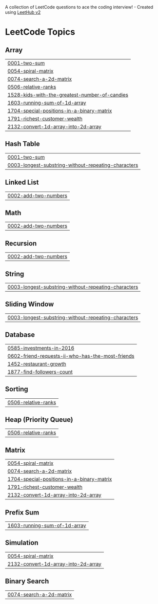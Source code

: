 A collection of LeetCode questions to ace the coding interview! - Created using [LeetHub v2](https://github.com/arunbhardwaj/LeetHub-2.0)
<!---LeetCode Topics Start-->
# LeetCode Topics
## Array
|  |
| ------- |
| [0001-two-sum](https://github.com/DineshlakshmananM/Leetcode/tree/master/0001-two-sum) |
| [0054-spiral-matrix](https://github.com/DineshlakshmananM/Leetcode/tree/master/0054-spiral-matrix) |
| [0074-search-a-2d-matrix](https://github.com/DineshlakshmananM/Leetcode/tree/master/0074-search-a-2d-matrix) |
| [0506-relative-ranks](https://github.com/DineshlakshmananM/Leetcode/tree/master/0506-relative-ranks) |
| [1528-kids-with-the-greatest-number-of-candies](https://github.com/DineshlakshmananM/Leetcode/tree/master/1528-kids-with-the-greatest-number-of-candies) |
| [1603-running-sum-of-1d-array](https://github.com/DineshlakshmananM/Leetcode/tree/master/1603-running-sum-of-1d-array) |
| [1704-special-positions-in-a-binary-matrix](https://github.com/DineshlakshmananM/Leetcode/tree/master/1704-special-positions-in-a-binary-matrix) |
| [1791-richest-customer-wealth](https://github.com/DineshlakshmananM/Leetcode/tree/master/1791-richest-customer-wealth) |
| [2132-convert-1d-array-into-2d-array](https://github.com/DineshlakshmananM/Leetcode/tree/master/2132-convert-1d-array-into-2d-array) |
## Hash Table
|  |
| ------- |
| [0001-two-sum](https://github.com/DineshlakshmananM/Leetcode/tree/master/0001-two-sum) |
| [0003-longest-substring-without-repeating-characters](https://github.com/DineshlakshmananM/Leetcode/tree/master/0003-longest-substring-without-repeating-characters) |
## Linked List
|  |
| ------- |
| [0002-add-two-numbers](https://github.com/DineshlakshmananM/Leetcode/tree/master/0002-add-two-numbers) |
## Math
|  |
| ------- |
| [0002-add-two-numbers](https://github.com/DineshlakshmananM/Leetcode/tree/master/0002-add-two-numbers) |
## Recursion
|  |
| ------- |
| [0002-add-two-numbers](https://github.com/DineshlakshmananM/Leetcode/tree/master/0002-add-two-numbers) |
## String
|  |
| ------- |
| [0003-longest-substring-without-repeating-characters](https://github.com/DineshlakshmananM/Leetcode/tree/master/0003-longest-substring-without-repeating-characters) |
## Sliding Window
|  |
| ------- |
| [0003-longest-substring-without-repeating-characters](https://github.com/DineshlakshmananM/Leetcode/tree/master/0003-longest-substring-without-repeating-characters) |
## Database
|  |
| ------- |
| [0585-investments-in-2016](https://github.com/DineshlakshmananM/Leetcode/tree/master/0585-investments-in-2016) |
| [0602-friend-requests-ii-who-has-the-most-friends](https://github.com/DineshlakshmananM/Leetcode/tree/master/0602-friend-requests-ii-who-has-the-most-friends) |
| [1452-restaurant-growth](https://github.com/DineshlakshmananM/Leetcode/tree/master/1452-restaurant-growth) |
| [1877-find-followers-count](https://github.com/DineshlakshmananM/Leetcode/tree/master/1877-find-followers-count) |
## Sorting
|  |
| ------- |
| [0506-relative-ranks](https://github.com/DineshlakshmananM/Leetcode/tree/master/0506-relative-ranks) |
## Heap (Priority Queue)
|  |
| ------- |
| [0506-relative-ranks](https://github.com/DineshlakshmananM/Leetcode/tree/master/0506-relative-ranks) |
## Matrix
|  |
| ------- |
| [0054-spiral-matrix](https://github.com/DineshlakshmananM/Leetcode/tree/master/0054-spiral-matrix) |
| [0074-search-a-2d-matrix](https://github.com/DineshlakshmananM/Leetcode/tree/master/0074-search-a-2d-matrix) |
| [1704-special-positions-in-a-binary-matrix](https://github.com/DineshlakshmananM/Leetcode/tree/master/1704-special-positions-in-a-binary-matrix) |
| [1791-richest-customer-wealth](https://github.com/DineshlakshmananM/Leetcode/tree/master/1791-richest-customer-wealth) |
| [2132-convert-1d-array-into-2d-array](https://github.com/DineshlakshmananM/Leetcode/tree/master/2132-convert-1d-array-into-2d-array) |
## Prefix Sum
|  |
| ------- |
| [1603-running-sum-of-1d-array](https://github.com/DineshlakshmananM/Leetcode/tree/master/1603-running-sum-of-1d-array) |
## Simulation
|  |
| ------- |
| [0054-spiral-matrix](https://github.com/DineshlakshmananM/Leetcode/tree/master/0054-spiral-matrix) |
| [2132-convert-1d-array-into-2d-array](https://github.com/DineshlakshmananM/Leetcode/tree/master/2132-convert-1d-array-into-2d-array) |
## Binary Search
|  |
| ------- |
| [0074-search-a-2d-matrix](https://github.com/DineshlakshmananM/Leetcode/tree/master/0074-search-a-2d-matrix) |
<!---LeetCode Topics End-->